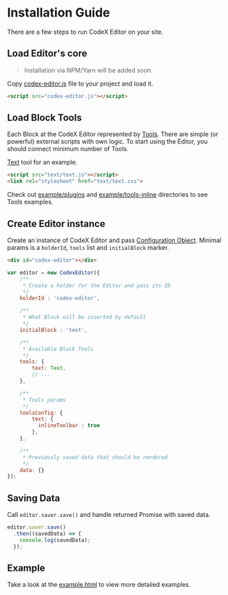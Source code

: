 # Installation Guide

There are a few steps to run CodeX Editor on your site.

## Load Editor's core

> Installation via NPM/Yarn will be added soon.

Copy [codex-editor.js](../build/codex-editor.js) file to your project and load it.

```html
<script src="codex-editor.js"></script>
```

## Load Block Tools

Each Block at the CodeX Editor represented by [Tools](tools.md). There are simple (or powerful) external scripts with own logic. To start using the Editor, you should connect minimum number of Tools.

[Text](../example/plugins/text/) tool for an example.

```html
<script src="text/text.js"></script>
<link rel="stylesheet" href="text/text.css">
```

Check out [example/plugins](../example/plugins/) and [example/tools-inline](../example/tools-inline/) directories to see Tools examples.

## Create Editor instance

Create an instance of CodeX Editor and pass [Configuration Object](../src/components/interfaces/editor-config.ts). 
Minimal params is a `holderId`, `tools` list and `initialBlock` marker.

```html
<div id="codex-editor"></div>
```

```javascript
var editor = new CodexEditor({
    /**
     * Create a holder for the Editor and pass its ID
     */
    holderId : 'codex-editor',

    /**
     * What Block will be inserted by default
     */
    initialBlock : 'text',

    /**
     * Available Block Tools
     */
    tools: {
        text: Text,
        // ...
    },

    /**
     * Tools params
     */
    toolsConfig: {
        text: {
          inlineToolbar : true
        },
    },

    /**
     * Previously saved data that should be rendered
     */
    data: {}
});
```

## Saving Data

Call `editor.saver.save()` and handle returned Promise with saved data.

```javascript
editor.saver.save()
  .then((savedData) => {
    console.log(savedData);
  });
```  

## Example

Take a look at the [example.html](../example/example.html) to view more detailed examples.
